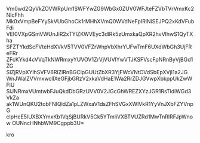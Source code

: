 Vm0wd2QyVkZOVWRpUm1SWFYwZG9WbGx0ZUV0WFJteFZVbTVrVmxKc2NIcFhh
Mk0xVmpBeFYySkVUbGhoCk1rMHhXVmQ0WVdNeFpIRlNiSEJPQ2xKdVFubFdi
VEI0VXpGSmVWUnJiR2xTYlZKWVEyc3dlRk5zUmxkaQpXR2hvVlhwS1QyTXha
SFZTYkdScFVteHdXVkV5TVV0VFZrWnpVbXhrYUFwTmF6UXdWbGh3UjFReFRr
ZFcKYkd4cVVqTkNWRmxyYUVOV1ZrVjVUVlYwVTJKSFVscFpNRnByVjBGd1ZG
SlZjRVpXYlhSVFV6RlZlRnBGClpGUUtZbXR3YjFWcVNtOVdSbEpXVjI1a2JG
WnJWalZVVmxwcllXeGFjbGRzV2xkaVdHaE1Wa2RrZDJGVwpXbkppUkZwWFlU
SlJNRmxVUmtwbFJuQkdDbGRzUVV0V2JGcGhWREZXYzJGR1RsTldiWGd3VkZa
ak1WUnQKU2tobFNIQldZa1pLZWxaV1dsZFhSVGxXWlVkR1YyVnJXbFZYVnpG
clpHeE5lUXBXYmxKb1VqSjBURkV5Ck5YTmliVXBTVUZRd1MwTnRlRFJpWnow
OUNncHNhbWM9Cgppb3U=

kro